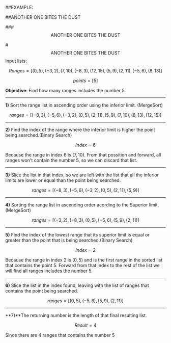 ##EXAMPLE:

##$\text{ANOTHER ONE BITES THE DUST}$

###$$\text{ANOTHER ONE BITES THE DUST}$$

#$$\text{ANOTHER ONE BITES THE DUST}$$
Input lists:

$$Ranges = [(0,5),(-3,2),(7,10),(-8,3),(12,15),(5,9),(2,11),(-5,6),(8,13)]$$

$$points = [5]$$

**Objective**: Find how many ranges includes the number 5
___

**1)** Sort the range list in ascending order using the inferior limit. (MergeSort)

$$ranges = [(-8,3),(-5,6),(-3,2),(0,5),(2,11),(5,9),(7,10),(8,13),(12,15)]$$

___

**2)** Find the index of the range where the inferior limit is higher the point being searched.(Binary Search)

$$Index = 6$$

Because the range in index 6 is $(7,10)$. From that possition and forward, all ranges won't contain the number 5, so we can discard that list.

___

**3)** Slice the list in that index, so we are left with the list that all the inferior limits are lower or equal than the point being searched.

$$ranges = [(-8,3),(-5,6),(-3,2),(0,5),(2,11),(5,9)]$$

___
**4)** Sorting the range list in ascending order acording to the Superior limit.(MergeSort)

$$ranges = [(-3,2),(-8,3),(0,5),(-5,6),(5,9),(2,11)]$$

___
**5)** Find the index of the lowest range that its superior limit is equal or greater than the point that is being searched.(Binary Search)

$$Index = 2$$

Because the range in index 2 is $(0,5)$ and is the first range in the sorted list that contains the point 5. Forward from that index to the rest of the list we will find all ranges includes the number 5.

___
**6)** Slice the list in the index found, leaving with the list of ranges that contains the point being searched.

$$ranges = [(0,5),(-5,6),(5,9),(2,11)]$$

___

**7)**The returning number is the length of that final resulting list.

$$Result = 4$$

Since there are 4 ranges that contains the number 5